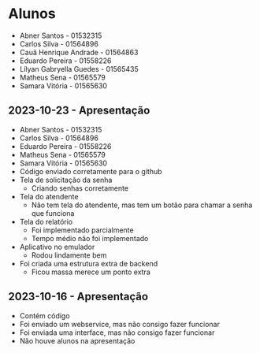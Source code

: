 # Alunos

* Abner Santos - 01532315
* Carlos Silva - 01564896
* Cauã Henrique Andrade - 01564863
* Eduardo Pereira - 01558226
* Lílyan Gabryella Guedes - 01565435
* Matheus Sena - 01565579
* Samara Vitória - 01565630

## 2023-10-23 - Apresentação

* Abner Santos - 01532315
* Carlos Silva - 01564896
* Eduardo Pereira - 01558226
* Matheus Sena - 01565579
* Samara Vitória - 01565630
* Código enviado corretamente para o github
* Tela de solicitação da senha
    * Criando senhas corretamente
* Tela do atendente
    * Não tem tela do atendente, mas tem um botão para chamar a senha que funciona
* Tela do relatório
    * Foi implementado parcialmente
    * Tempo médio não foi implementado
* Aplicativo no emulador
    * Rodou lindamente bem
* Foi criada uma estrutura extra de backend
    * Ficou massa merece um ponto extra

## 2023-10-16 - Apresentação

* Contém código
* Foi enviado um webservice, mas não consigo fazer funcionar
* Foi enviada uma interface, mas não consigo fazer funcionar
* Não houve alunos na apresentação
